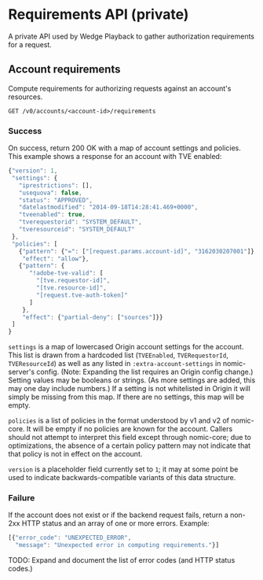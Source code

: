 # Requirements API (private)

A private API used by Wedge Playback to gather authorization
requirements for a request.

## Account requirements

Compute requirements for authorizing requests against an account's
resources.

```
GET /v0/accounts/<account-id>/requirements
```

### Success

On success, return 200 OK with a map of account settings and
policies. This example shows a response for an account with TVE
enabled:

```js
{"version": 1,
 "settings": {
   "iprestrictions": [],
   "usequova": false,
   "status": "APPROVED",
   "datelastmodified": "2014-09-18T14:28:41.469+0000",
   "tveenabled": true,
   "tverequestorid": "SYSTEM_DEFAULT",
   "tveresourceid": "SYSTEM_DEFAULT"
 },
 "policies": [
   {"pattern": {"=": ["[request.params.account-id]", "3162030207001"]},
    "effect": "allow"},
   {"pattern": {
      "!adobe-tve-valid": [
        "[tve.requestor-id]",
        "[tve.resource-id]",
        "[request.tve-auth-token]"
      ]
    },
    "effect": {"partial-deny": ["sources"]}}
 ]
}
```

`settings` is a map of lowercased Origin account settings for the
account. This list is drawn from a hardcoded list (`TVEEnabled`,
`TVERequestorId`, `TVEResourceId`) as well as any listed in
`:extra-account-settings` in nomic-server's config. (Note: Expanding
the list requires an Origin config change.) Setting values may be
booleans or strings. (As more settings are added, this may one day
include numbers.) If a setting is not whitelisted in Origin it will
simply be missing from this map. If there are no settings, this map
will be empty.

`policies` is a list of policies in the format understood by v1 and v2 of
nomic-core. It will be empty if no policies are known for the account.
Callers should not attempt to interpret this field except through
nomic-core; due to optimizations, the absence of a certain policy
pattern may not indicate that that policy is not in effect on the
account.

`version` is a placeholder field currently set to `1`; it may at some
point be used to indicate backwards-compatible variants of this data
structure.

### Failure

If the account does not exist or if the backend request fails, return
a non-2xx HTTP status and an array of one or more errors. Example:

```js
[{"error_code": "UNEXPECTED_ERROR",
  "message": "Unexpected error in computing requirements."}]
```

TODO: Expand and document the list of error codes (and HTTP status
codes.)
